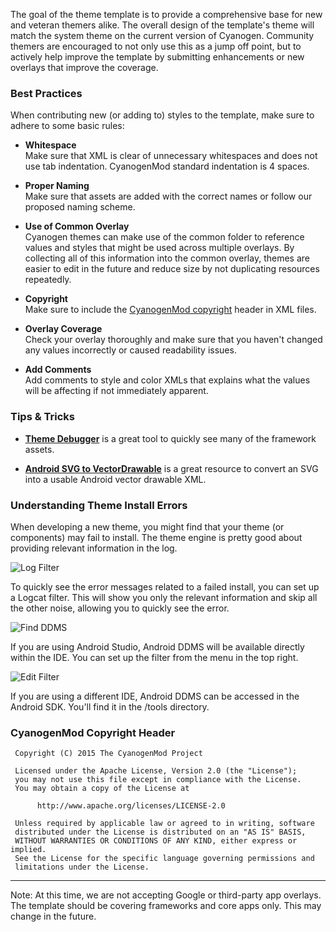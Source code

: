 The goal of the theme template is to provide a comprehensive base for new and veteran themers alike. The overall design of the template's theme will match the system theme on the current version of Cyanogen. Community themers are encouraged to not only use this as a jump off point, but to actively help improve the template by submitting enhancements or new overlays that improve the coverage.

### Best Practices ###

When contributing new (or adding to) styles to the template, make sure to adhere to some basic rules:

*  <b>Whitespace</b><br>
Make sure that XML is clear of unnecessary whitespaces and does not use tab indentation. CyanogenMod standard indentation is 4 spaces.

*  <b>Proper Naming</b><br>
Make sure that assets are added with the correct names or follow our proposed naming scheme.

*  <b>Use of Common Overlay</b><br>
Cyanogen themes can make use of the common folder to reference values and styles that might be used across multiple overlays. By collecting all of this information into the common overlay, themes are easier to edit in the future and reduce size by not duplicating resources repeatedly.

*  <b>Copyright</b><br>
Make sure to include the [CyanogenMod copyright](#copyright) header in XML files.

*  <b>Overlay Coverage</b><br>
Check your overlay thoroughly and make sure that you haven't changed any values incorrectly or caused readability issues.

*  <b>Add Comments</b><br>
Add comments to style and color XMLs that explains what the values will be affecting if not immediately apparent.

### Tips & Tricks ###

*  <b>[Theme Debugger](https://www.google.com/url?q=https%3A%2F%2Fplay.google.com%2Fstore%2Fapps%2Fdetails%3Fid%3Dcom.steel89ita.themedebugger)</b> is a great tool to quickly see many of the framework assets.

*  <b>[Android SVG to VectorDrawable](http://0xd34d.github.io/svg2android/)</b> is a great resource to convert an SVG into a usable Android vector drawable XML.

### Understanding Theme Install Errors ###

When developing a new theme, you might find that your theme (or components) may fail to install. The theme engine is pretty good about providing relevant information in the log.

![Log Filter](http://cdn.cyngn.com/g/themes_template_tips/InstallTheme_LogFilter.png)

To quickly see the error messages related to a failed install, you can set up a Logcat filter. This will show you only the relevant information and skip all the other noise, allowing you to quickly see the error.

![Find DDMS](http://cdn.cyngn.com/g/themes_template_tips/InstallTheme_FindDDMS.png)

If you are using Android Studio, Android DDMS will be available directly within the IDE. You can set up the filter from the menu in the top right.

![Edit Filter](http://cdn.cyngn.com/g/themes_template_tips/InstallTheme_EditFilter.png)

If you are using a different IDE, Android DDMS can be accessed in the Android SDK. You'll find it in the /tools directory.﻿

### <a name="copyright"></a>CyanogenMod Copyright Header ###

     Copyright (C) 2015 The CyanogenMod Project

     Licensed under the Apache License, Version 2.0 (the "License");
     you may not use this file except in compliance with the License.
     You may obtain a copy of the License at

          http://www.apache.org/licenses/LICENSE-2.0

     Unless required by applicable law or agreed to in writing, software
     distributed under the License is distributed on an "AS IS" BASIS,
     WITHOUT WARRANTIES OR CONDITIONS OF ANY KIND, either express or implied.
     See the License for the specific language governing permissions and
     limitations under the License.

---

Note: At this time, we are not accepting Google or third-party app overlays. The template should be covering frameworks and core apps only. This may change in the future.